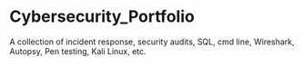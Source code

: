 # Cybersecurity_Portfolio

A collection of incident response, security audits, SQL, cmd line, Wireshark, Autopsy, Pen testing, Kali Linux, etc.
  
